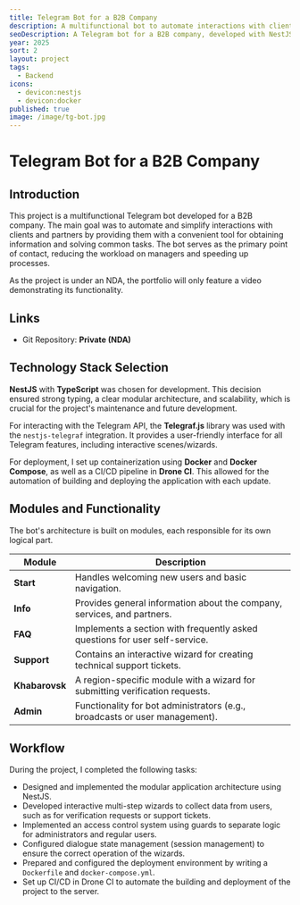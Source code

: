 ```yaml
---
title: Telegram Bot for a B2B Company
description: A multifunctional bot to automate interactions with clients and partners.
seoDescription: A Telegram bot for a B2B company, developed with NestJS and Telegraf.js. The project features a modular architecture, interactive wizards, an admin panel, and CI/CD using Docker and Drone.
year: 2025
sort: 2
layout: project
tags:
  - Backend
icons:
  - devicon:nestjs
  - devicon:docker
published: true
image: /image/tg-bot.jpg
---
```


# Telegram Bot for a B2B Company

## Introduction

This project is a multifunctional Telegram bot developed for a B2B company. The main goal was to automate and simplify interactions with clients and partners by providing them with a convenient tool for obtaining information and solving common tasks. The bot serves as the primary point of contact, reducing the workload on managers and speeding up processes.

As the project is under an NDA, the portfolio will only feature a video demonstrating its functionality.

## Links

- Git Repository: **Private (NDA)**

## Technology Stack Selection

**NestJS** with **TypeScript** was chosen for development. This decision ensured strong typing, a clear modular architecture, and scalability, which is crucial for the project's maintenance and future development.

For interacting with the Telegram API, the **Telegraf.js** library was used with the `nestjs-telegraf` integration. It provides a user-friendly interface for all Telegram features, including interactive scenes/wizards.

For deployment, I set up containerization using **Docker** and **Docker Compose**, as well as a CI/CD pipeline in **Drone CI**. This allowed for the automation of building and deploying the application with each update.

## Modules and Functionality

The bot's architecture is built on modules, each responsible for its own logical part.

| Module         | Description                                                                  |
| -------------- | ---------------------------------------------------------------------------- |
| **Start**      | Handles welcoming new users and basic navigation.                            |
| **Info**       | Provides general information about the company, services, and partners.      |
| **FAQ**        | Implements a section with frequently asked questions for user self-service.  |
| **Support**    | Contains an interactive wizard for creating technical support tickets.       |
| **Khabarovsk** | A region-specific module with a wizard for submitting verification requests. |
| **Admin**      | Functionality for bot administrators (e.g., broadcasts or user management).  |

## Workflow

During the project, I completed the following tasks:

- Designed and implemented the modular application architecture using NestJS.
- Developed interactive multi-step wizards to collect data from users, such as for verification requests or support tickets.
- Implemented an access control system using guards to separate logic for administrators and regular users.
- Configured dialogue state management (session management) to ensure the correct operation of the wizards.
- Prepared and configured the deployment environment by writing a `Dockerfile` and `docker-compose.yml`.
- Set up CI/CD in Drone CI to automate the building and deployment of the project to the server.
